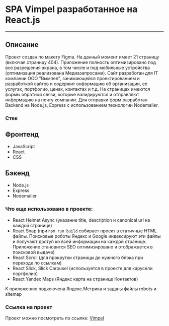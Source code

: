 # SPA Vimpel разработанное на React.js
---
## Описание

Проект создан по макету Figma. На данный момент имеет 21 страницу (включая страницу 404).
Приложение полность оптимизировано под все разрешения экрана, в том числе и под мобильные устройства (оптимизация реализована Медиазапросами).
Сайт разработан для IT компании  ООО "Вымпел", занимающейся проектированием и разработкой сайтов и содержит онформацию об организации, ее услугах, портфолио, ценах, контактах и т.д.
На страницах имеются формы обратной связи, которые валидируются и отправляют информацию на почту компании. 
Для отправки форм разработан Backend на Node.js, Express с использованием технологии Nodemailer.

### Стек
## Фронтенд
* JavaScript
* React
* CSS
## Бэкенд
* Node.js
* Express
* Nodemailer
### Что еще использовано в проекте:

* React Helmet Async (указание title, description и canonical url на каждой странице)
* React Snap (при `npm run build` собирает проект в статичные HTML файлы. 
Поисковые роботы Яндекс и Google индексируют эти файлы и получают доступ ко всей информации на каждой странице. 
Приложение становится SEO оптимизировано и отображается в поисковой выдаче)
* React Scroll (для прокрутки страницы до нужного блока при переходе по ссылкам)
* React Slick, Slick Carousel (используется в проекте для карусели портфолио)
* React Yandex Maps (Яндекс карта на странице Контактов)

К приложению подключена Яндекс.Метрика и заданы файлы robots и sitemap

### Ссылка на проект

Проект можно посмотреть по ссылке: [Vimpel](https://178spb.com/)
